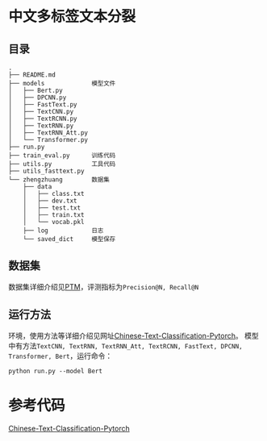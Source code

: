 # 中文多标签文本分裂

## 目录

```
.
├── README.md
├── models             模型文件
│   ├── Bert.py
│   ├── DPCNN.py
│   ├── FastText.py
│   ├── TextCNN.py
│   ├── TextRCNN.py
│   ├── TextRNN.py
│   ├── TextRNN_Att.py
│   └── Transformer.py
├── run.py
├── train_eval.py      训练代码
├── utils.py           工具代码
├── utils_fasttext.py 
└── zhengzhuang        数据集
    ├── data
    │   ├── class.txt
    │   ├── dev.txt
    │   ├── test.txt
    │   ├── train.txt
    │   └── vocab.pkl
    ├── log            日志
    └── saved_dict     模型保存
```

## 数据集

数据集详细介绍见[PTM](https://github.com/yao8839836/PTM)，评测指标为`Precision@N, Recall@N`

## 运行方法

环境，使用方法等详细介绍见网址[Chinese-Text-Classification-Pytorch](https://github.com/649453932/Chinese-Text-Classification-Pytorch)。
模型中有方法`TextCNN, TextRNN, TextRNN_Att, TextRCNN, FastText, DPCNN, Transformer, Bert`，运行命令：
```
python run.py --model Bert
```

# 参考代码
[Chinese-Text-Classification-Pytorch](https://github.com/649453932/Chinese-Text-Classification-Pytorch)
